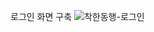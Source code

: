 로그인 화면 구축
![착한동행-로그인](https://github.com/user-attachments/assets/16b21571-6b5f-4c3e-a471-15316831c325)
